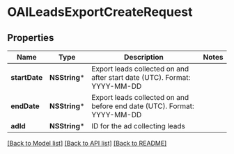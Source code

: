 # OAILeadsExportCreateRequest

## Properties
Name | Type | Description | Notes
------------ | ------------- | ------------- | -------------
**startDate** | **NSString*** | Export leads collected on and after start date (UTC). Format: YYYY-MM-DD | 
**endDate** | **NSString*** | Export leads collected on and before end date (UTC). Format: YYYY-MM-DD | 
**adId** | **NSString*** | ID for the ad collecting leads | 

[[Back to Model list]](../README.md#documentation-for-models) [[Back to API list]](../README.md#documentation-for-api-endpoints) [[Back to README]](../README.md)


